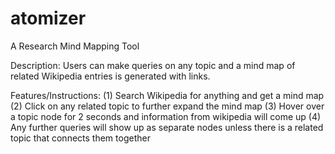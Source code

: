 # atomizer

A Research Mind Mapping Tool

Description: Users can make queries on any topic and a mind map of related Wikipedia
entries is generated with links.

Features/Instructions:
  (1) Search Wikipedia for anything and get a mind map
  (2) Click on any related topic to further expand the mind map
  (3) Hover over a topic node for 2 seconds and information from wikipedia will come up
  (4) Any further queries will show up as separate nodes unless there is a related topic that connects them together
